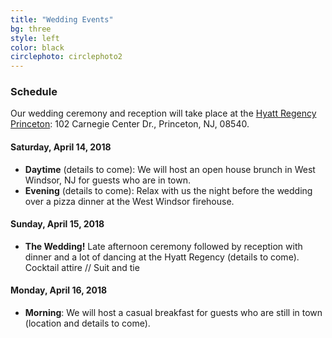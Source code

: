 ```yaml
---
title: "Wedding Events"
bg: three
style: left
color: black
circlephoto: circlephoto2
---
```

### Schedule

Our wedding ceremony and reception will take place at the [Hyatt Regency Princeton](https://aws.passkey.com/go/kaufmannathanson): 102 Carnegie Center Dr., Princeton, NJ, 08540.

#### Saturday, April 14, 2018
* **Daytime** (details to come): We will host an open house brunch in West Windsor, NJ for guests who are in town.
* **Evening** (details to come): Relax with us the night before the wedding over a pizza dinner at the West Windsor firehouse.

#### Sunday, April 15, 2018
* **The Wedding!** Late afternoon ceremony followed by reception with dinner and a lot of dancing at the Hyatt Regency (details to come).<br />Cocktail attire // Suit and tie

#### Monday, April 16, 2018
* **Morning**: We will host a casual breakfast for guests who are still in town (location and details to come).
